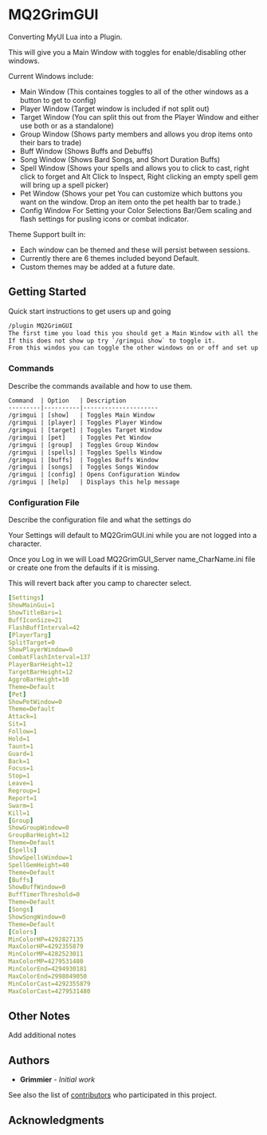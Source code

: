 # MQ2GrimGUI

Converting MyUI Lua into a Plugin. 

This will give you a Main Window with toggles for enable/disabling other windows. 

Current Windows include: 

* Main Window (This containes toggles to all of the other windows as a button to get to config)
* Player Window (Target window is included if not split out)
* Target Window (You can split this out from the Player Window and either use both or as a standalone)
* Group Window (Shows party members and allows you drop items onto their bars to trade)
* Buff Window (Shows Buffs and Debuffs)
* Song Window (Shows Bard Songs, and Short Duration Buffs)
* Spell Window (Shows your spells and allows you to click to cast, right click to forget and Alt Click to Inspect, Right clicking an empty spell gem will bring up a spell picker)
* Pet Window (Shows your pet You can customize which buttons you want on the window. Drop an item onto the pet health bar to trade.)
* Config Window For Setting your Color Selections Bar/Gem scaling and flash settings for pusling icons or combat indicator.

Theme Support built in:
 
* Each window can be themed and these will persist between sessions.
* Currently there are 6 themes included beyond Default.
* Custom themes may be added at a future date.


## Getting Started

Quick start instructions to get users up and going

```txt
/plugin MQ2GrimGUI
The first time you load this you should get a Main Window with all the toggles on it on the screen.
If this does not show up try `/grimgui show` to toggle it.
From this windos you can toggle the other windows on or off and set up your settings and colors.
```

### Commands

Describe the commands available and how to use them.

```txt
Command  | Option   | Description
---------|----------|---------------------
/grimgui | [show]   | Toggles Main Window
/grimgui | [player] | Toggles Player Window
/grimgui | [target] | Toggles Target Window
/grimgui | [pet]    | Toggles Pet Window
/grimgui | [group]  | Toggles Group Window
/grimgui | [spells] | Toggles Spells Window
/grimgui | [buffs]  | Toggles Buffs Window
/grimgui | [songs]  | Toggles Songs Window
/grimgui | [config] | Opens Configuration Window
/grimgui | [help]   | Displays this help message
```

### Configuration File

Describe the configuration file and what the settings do

Your Settings will default to MQ2GrimGUI.ini while you are not logged into a character.

Once you Log in we will Load MQ2GrimGUI_Server name_CharName.ini file or create one from the defaults if it is missing.

This will revert back after you camp to charecter select. 

```yaml
[Settings]
ShowMainGui=1
ShowTitleBars=1
BuffIconSize=21
FlashBuffInterval=42
[PlayerTarg]
SplitTarget=0
ShowPlayerWindow=0
CombatFlashInterval=137
PlayerBarHeight=12
TargetBarHeight=12
AggroBarHeight=10
Theme=Default
[Pet]
ShowPetWindow=0
Theme=Default
Attack=1
Sit=1
Follow=1
Hold=1
Taunt=1
Guard=1
Back=1
Focus=1
Stop=1
Leave=1
Regroup=1
Report=1
Swarm=1
Kill=1
[Group]
ShowGroupWindow=0
GroupBarHeight=12
Theme=Default
[Spells]
ShowSpellsWindow=1
SpellGemHeight=40
Theme=Default
[Buffs]
ShowBuffWindow=0
BuffTimerThreshold=0
Theme=Default
[Songs]
ShowSongWindow=0
Theme=Default
[Colors]
MinColorHP=4292827135
MaxColorHP=4292355879
MinColorMP=4282523011
MaxColorMP=4279531480
MinColorEnd=4294930181
MaxColorEnd=2998049050
MinColorCast=4292355879
MaxColorCast=4279531480
```

## Other Notes

Add additional notes

## Authors

* **Grimmier** - *Initial work*

See also the list of [contributors](https://github.com/grimmier378/MQ2GrimGUI/contributors) who participated in this project.

## Acknowledgments

